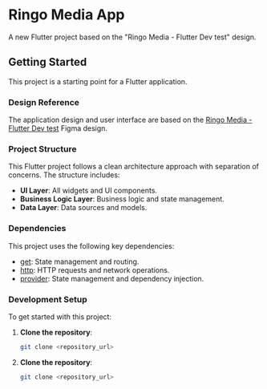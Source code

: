 # Ringo Media App

A new Flutter project based on the "Ringo Media - Flutter Dev test" design.

## Getting Started

This project is a starting point for a Flutter application.

### Design Reference

The application design and user interface are based on the [Ringo Media - Flutter Dev test](https://www.figma.com/design/Ily7mWWIfrCQFkokGXD6W7/Ringo-Media---Flutter-Dev-test?node-id=729-12504&t=B78QWSjXc8UynTA1-0) Figma design.

### Project Structure

This Flutter project follows a clean architecture approach with separation of concerns. The structure includes:

- **UI Layer**: All widgets and UI components.
- **Business Logic Layer**: Business logic and state management.
- **Data Layer**: Data sources and models.

### Dependencies

This project uses the following key dependencies:

- [get](https://pub.dev/packages/get): State management and routing.
- [http](https://pub.dev/packages/http): HTTP requests and network operations.
- [provider](https://pub.dev/packages/provider): State management and dependency injection.

### Development Setup

To get started with this project:

1. **Clone the repository**:
   ```sh
   git clone <repository_url>
   
1. **Clone the repository**:
   ```sh
   git clone <repository_url>
